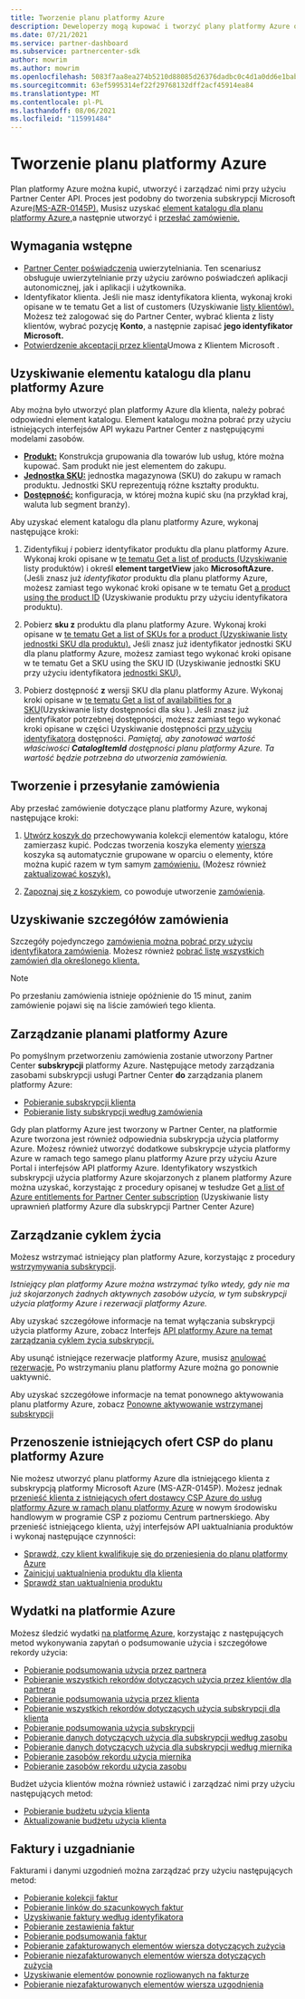 ```yaml
---
title: Tworzenie planu platformy Azure
description: Deweloperzy mogą kupować i tworzyć plany platformy Azure oraz zarządzać nimi programowo przy użyciu Partner Center API.
ms.date: 07/21/2021
ms.service: partner-dashboard
ms.subservice: partnercenter-sdk
author: mowrim
ms.author: mowrim
ms.openlocfilehash: 5083f7aa8ea274b5210d88085d26376dadbc0c4d1a0dd6e1babe59c94d7a6f9c
ms.sourcegitcommit: 63ef5995314ef22f29768132dff2acf45914ea84
ms.translationtype: MT
ms.contentlocale: pl-PL
ms.lasthandoff: 08/06/2021
ms.locfileid: "115991484"
---
```

# <a name="create-an-azure-plan"></a>Tworzenie planu platformy Azure

Plan platformy Azure można kupić, utworzyć i zarządzać nimi przy użyciu Partner Center API. Proces jest podobny do tworzenia subskrypcji Microsoft Azure[(MS-AZR-0145P).](https://go.microsoft.com/fwlink/p/?linkid=2164140) Musisz uzyskać [element katalogu dla planu platformy Azure,](#get-the-catalog-item-for-azure-plan)a następnie utworzyć i [przesłać zamówienie.](#create-and-submit-an-order)

## <a name="prerequisites"></a>Wymagania wstępne

* [Partner Center poświadczenia](partner-center-authentication.md) uwierzytelniania. Ten scenariusz obsługuje uwierzytelnianie przy użyciu zarówno poświadczeń aplikacji autonomicznej, jak i aplikacji i użytkownika.
* Identyfikator klienta. Jeśli nie masz identyfikatora klienta, wykonaj kroki opisane w te tematu Get a list of customers (Uzyskiwanie [listy klientów).](get-a-list-of-customers.md) Możesz też zalogować się do Partner Center, wybrać klienta z listy klientów, wybrać pozycję **Konto**, a następnie zapisać **jego identyfikator Microsoft.**
* [Potwierdzenie akceptacji przez klienta](/partner-center/confirm-customer-agreement)Umowa z Klientem Microsoft .

## <a name="get-the-catalog-item-for-azure-plan"></a>Uzyskiwanie elementu katalogu dla planu platformy Azure

Aby można było utworzyć plan platformy Azure dla klienta, należy pobrać odpowiedni element katalogu. Element katalogu można pobrać przy użyciu istniejących interfejsów API wykazu Partner Center z następującymi modelami zasobów.

* **[Produkt:](product-resources.md#product)** Konstrukcja grupowania dla towarów lub usług, które można kupować. Sam produkt nie jest elementem do zakupu.
* **[Jednostka SKU:](product-resources.md#sku)** jednostka magazynowa (SKU) do zakupu w ramach produktu. Jednostki SKU reprezentują różne kształty produktu.
* **[Dostępność:](product-resources.md#availability)** konfiguracja, w której można kupić sku (na przykład kraj, waluta lub segment branży).

Aby uzyskać element katalogu dla planu platformy Azure, wykonaj następujące kroki:

1. Zidentyfikuj *i* pobierz identyfikator produktu dla planu platformy Azure. Wykonaj kroki opisane w [te tematu Get a list of products (Uzyskiwanie](get-a-list-of-products.md) listy produktów) i określ **element targetView** jako **MicrosoftAzure.** (Jeśli znasz już *identyfikator* produktu dla planu platformy Azure, możesz zamiast tego wykonać kroki opisane w te tematu Get [a product using the product ID](get-a-product-by-id.md) (Uzyskiwanie produktu przy użyciu identyfikatora produktu).

2. Pobierz **sku z** produktu dla planu platformy Azure. Wykonaj kroki opisane w [te tematu Get a list of SKUs for a product (Uzyskiwanie listy jednostki SKU dla produktu).](get-a-list-of-skus-for-a-product.md) Jeśli znasz już identyfikator jednostki SKU dla planu platformy Azure, możesz zamiast tego wykonać kroki opisane w te tematu Get a SKU using the SKU ID (Uzyskiwanie jednostki SKU przy użyciu identyfikatora [jednostki SKU).](get-a-sku-by-id.md)

3. Pobierz dostępność **z** wersji SKU dla planu platformy Azure. Wykonaj kroki opisane w [te tematu Get a list of availabilities for a SKU](get-a-list-of-availabilities-for-a-sku.md)(Uzyskiwanie listy dostępności dla sku ). Jeśli znasz już identyfikator potrzebnej dostępności, możesz zamiast tego wykonać kroki opisane w części Uzyskiwanie dostępności [przy użyciu identyfikatora](get-an-availability-by-id.md) dostępności. *Pamiętaj, aby zanotować wartość właściwości **CatalogItemId** dostępności planu platformy Azure. Ta wartość będzie potrzebna do utworzenia zamówienia.*

## <a name="create-and-submit-an-order"></a>Tworzenie i przesyłanie zamówienia

Aby przesłać zamówienie dotyczące planu platformy Azure, wykonaj następujące kroki:

1. [Utwórz koszyk do](create-a-cart.md) przechowywania kolekcji elementów katalogu, które zamierzasz kupić. Podczas tworzenia [](cart-resources.md#cart)koszyka elementy [wiersza](cart-resources.md#cartlineitem) koszyka są automatycznie grupowane w oparciu o elementy, które można kupić razem w tym samym [zamówieniu.](order-resources.md#order) (Możesz również [zaktualizować koszyk).](update-a-cart.md)

2. [Zapoznaj się z koszykiem](checkout-a-cart.md), co powoduje utworzenie [zamówienia](order-resources.md#order).

## <a name="get-order-details"></a>Uzyskiwanie szczegółów zamówienia

Szczegóły pojedynczego [zamówienia można pobrać przy użyciu identyfikatora zamówienia](get-an-order-by-id.md). Możesz również [pobrać listę wszystkich zamówień dla określonego klienta.](get-all-of-a-customer-s-orders.md)

>[!NOTE]
>Po przesłaniu zamówienia istnieje opóźnienie do 15 minut, zanim zamówienie pojawi się na liście zamówień tego klienta.

## <a name="manage-azure-plans"></a>Zarządzanie planami platformy Azure

Po pomyślnym przetworzeniu zamówienia zostanie utworzony Partner Center **subskrypcji** platformy Azure. Następujące metody zarządzania zasobami subskrypcji usługi Partner Center **do** zarządzania planem platformy Azure:

* [Pobieranie subskrypcji klienta](get-all-of-a-customer-s-subscriptions.md)
* [Pobieranie listy subskrypcji według zamówienia](get-a-list-of-subscriptions-by-order.md)

Gdy plan platformy Azure jest tworzony w Partner Center, na platformie Azure tworzona jest również odpowiednia subskrypcja użycia platformy Azure. Możesz również utworzyć dodatkowe subskrypcje użycia platformy Azure w ramach tego samego planu platformy Azure przy użyciu Azure Portal i interfejsów API platformy Azure. Identyfikatory wszystkich subskrypcji użycia platformy Azure skojarzonych z planem platformy Azure można uzyskać, korzystając z procedury opisanej w tesłudze Get [a list of Azure entitlements for Partner Center subscription](get-a-list-of-azure-entitlements-for-subscription.md) (Uzyskiwanie listy uprawnień platformy Azure dla subskrypcji Partner Center Azure)

## <a name="lifecycle-management"></a>Zarządzanie cyklem życia

Możesz wstrzymać istniejący plan platformy Azure, korzystając z procedury [wstrzymywania subskrypcji](suspend-a-subscription.md).

*Istniejący plan platformy Azure można wstrzymać tylko wtedy, gdy nie ma już skojarzonych żadnych aktywnych zasobów użycia, w tym subskrypcji użycia platformy Azure i rezerwacji platformy Azure.*

Aby uzyskać szczegółowe informacje na temat wyłączania subskrypcji użycia platformy Azure, zobacz Interfejs [API platformy Azure na temat zarządzania cyklem życia subskrypcji.](/rest/api/resources/subscriptions)

Aby usunąć istniejące rezerwacje platformy Azure, musisz [anulować rezerwacje.](/partner-center/azure-reservations-manage#cancel-or-exchange-a-reservation)
Po wstrzymaniu planu platformy Azure można go ponownie uaktywnić.

Aby uzyskać szczegółowe informacje na temat ponownego aktywowania planu platformy Azure, zobacz [Ponowne aktywowanie wstrzymanej subskrypcji](reactivate-a-suspended-a-subscription.md)

## <a name="transition-existing-csp-offers-to-azure-plan"></a>Przenoszenie istniejących ofert CSP do planu platformy Azure

Nie możesz utworzyć planu platformy Azure dla istniejącego klienta z subskrypcją platformy Microsoft Azure (MS-AZR-0145P). Możesz jednak [przenieść klienta z istniejących ofert dostawcy CSP Azure do usług platformy Azure w ramach planu platformy Azure](/partner-center/azure-plan-transition) w nowym środowisku handlowym w programie CSP z poziomu Centrum partnerskiego. Aby przenieść istniejącego klienta, użyj interfejsów API uaktualniania produktów i wykonaj następujące czynności:

* [Sprawdź, czy klient kwalifikuje się do przeniesienia do planu platformy Azure](get-eligibility-for-product-upgrade.md)
* [Zainicjuj uaktualnienia produktu dla klienta](create-product-upgrade-entity.md)
* [Sprawdź stan uaktualnienia produktu](get-product-upgrade-status.md)

## <a name="azure-spending"></a>Wydatki na platformie Azure

Możesz śledzić wydatki [na platformę Azure,](azure-spending.md) korzystając z następujących metod wykonywania zapytań o podsumowanie użycia i szczegółowe rekordy użycia:

* [Pobieranie podsumowania użycia przez partnera](get-a-partner-usage-summary.md)
* [Pobieranie wszystkich rekordów dotyczących użycia przez klientów dla partnera](get-a-customer-s-usage-records.md)
* [Pobieranie podsumowania użycia przez klienta](get-a-customer-usage-summary.md)
* [Pobieranie wszystkich rekordów dotyczących użycia subskrypcji dla klienta](get-a-customer-subscription-s-usage-records.md)
* [Pobieranie podsumowania użycia subskrypcji](get-a-customer-subscription-usage-summary.md)
* [Pobieranie danych dotyczących użycia dla subskrypcji według zasobu](get-a-customer-subscription-resource-usage-records.md)
* [Pobieranie danych dotyczących użycia dla subskrypcji według miernika](get-a-customer-subscription-meter-usage-records.md)
* [Pobieranie zasobów rekordu użycia miernika](meter-usage-resources.md)
* [Pobieranie zasobów rekordu użycia zasobu](resource-usage-resources.md)

Budżet użycia klientów można również ustawić i zarządzać nimi przy użyciu następujących metod:

* [Pobieranie budżetu użycia klienta](get-a-customer-s-usage-spending-budget.md)
* [Aktualizowanie budżetu użycia klienta](update-a-customer-s-usage-spending-budget.md)

## <a name="invoice-and-reconciliation"></a>Faktury i uzgadnianie

Fakturami i danymi uzgodnień można zarządzać przy użyciu następujących metod:

* [Pobieranie kolekcji faktur](get-a-collection-of-invoices.md)
* [Pobieranie linków do szacunkowych faktur](get-invoice-estimate-links.md)
* [Uzyskiwanie faktury według identyfikatora](get-invoice-by-id.md)
* [Pobieranie zestawienia faktur](get-invoice-statement.md)
* [Pobieranie podsumowania faktur](get-invoice-summaries.md)
* [Pobieranie zafakturowanych elementów wiersza dotyczących zużycia](get-invoice-billed-consumption-lineitems.md)
* [Pobieranie niezafakturowanych elementów wiersza dotyczących zużycia](get-invoice-unbilled-consumption-lineitems.md)
* [Uzyskiwanie elementów ponownie rozliowanych na fakturze](get-invoiceline-items.md)
* [Pobieranie niezafakturowanych elementów wiersza uzgodnienia](get-invoice-unbilled-recon-lineitems.md)
